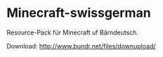 ﻿# Minecraft-swissgerman
Resource-Pack für Minecraft uf Bärndeutsch.

Download:
http://www.bundr.net/files/downupload/
